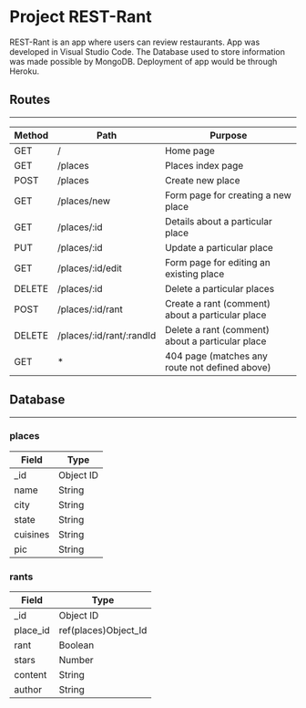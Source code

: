 # Project REST-Rant

REST-Rant is an app where users can review restaurants. App was developed in Visual Studio Code. The Database used to store information was made possible by MongoDB. Deployment of app would be through Heroku.

## Routes
----------------------------------------------------------------------------------
| Method     | Path                     | Purpose                                 |
| ---------- | ------------------------ | --------------------------------------- |
| GET        | /                        | Home page                               |
| GET        | /places                  | Places index page                       |
| POST       | /places                  | Create new place                        |
| GET        | /places/new              | Form page for creating a new place      |
| GET        | /places/:id              | Details about a particular place        |
| PUT        | /places/:id              | Update a particular place               |
| GET        | /places/:id/edit         | Form page for editing an existing place |
| DELETE     | /places/:id              | Delete a particular places              |
| POST       | /places/:id/rant         | Create a rant (comment) about a particular place |
| DELETE     | /places/:id/rant/:randId | Delete a rant (comment) about a particular place |
| GET        | *                        | 404 page (matches any route not defined above) |

## Database
-----------------------------------------------------------------------------------
### places
| Field    | Type      | 
| -------- | --------- |
| _id      | Object ID |
| name     | String    |
| city     | String    |
| state    | String    |
| cuisines | String    |
| pic      | String    |

### rants
| Field    | Type                 |
| -------- | -------------------- |
| _id      | Object ID            |
| place_id | ref(places)Object_Id |
| rant     | Boolean              |
| stars    | Number               |
| content  | String               |
| author   | String               |
